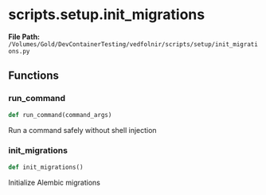 # scripts.setup.init_migrations

**File Path:** `/Volumes/Gold/DevContainerTesting/vedfolnir/scripts/setup/init_migrations.py`

## Functions

### run_command

```python
def run_command(command_args)
```

Run a command safely without shell injection

### init_migrations

```python
def init_migrations()
```

Initialize Alembic migrations

